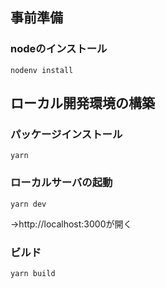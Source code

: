 ## 事前準備
### nodeのインストール
```
nodenv install
```

## ローカル開発環境の構築
### パッケージインストール
```
yarn
```

### ローカルサーバの起動
```
yarn dev
```
→http://localhost:3000が開く
### ビルド
```
yarn build
```